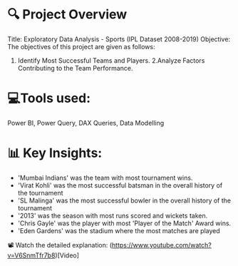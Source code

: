 # 🔍 Project Overview
Title: Exploratory Data Analysis - Sports (IPL Dataset 2008-2019)
Objective: The objectives of this project are given as follows:
1. Identify Most Successful Teams and Players.
2.Analyze Factors Contributing to the Team Performance.

# 💻Tools used: 
Power BI, Power Query, DAX Queries, Data Modelling

# 📊 Key Insights:
- 'Mumbai Indians' was the team with most tournament wins.
- 'Virat Kohli' was the most successful batsman in the overall history of the tournament
- 'SL Malinga' was the most successful bowler in the overall history of the tournament
- '2013' was the season with most runs scored and wickets taken.
- 'Chris Gayle' was the player with most 'Player of the Match' Award wins.
- 'Eden Gardens' was the stadium where the most matches are played

📽️ Watch the detailed explanation: (https://www.youtube.com/watch?v=V6SnmTfr7b8)[Video]
